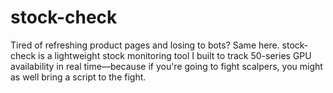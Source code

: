 # stock-check
Tired of refreshing product pages and losing to bots? Same here.
stock-check is a lightweight stock monitoring tool I built to track 50-series GPU availability in real time—because if you're going to fight scalpers, you might as well bring a script to the fight.